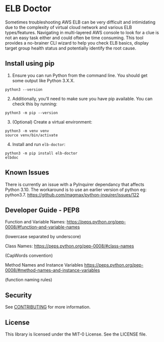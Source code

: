 # ELB Doctor

Sometimes troubleshooting AWS ELB can be very difficult and intimidating due to the complexity of virtual cloud network and various ELB types/features. Navigating in multi-layered AWS console to look for a clue is not an easy task either and could often be time consuming. This tool provides a no-brainer CLI wizard to help you check ELB basics, display target group health status and potentially identify the root cause.

## Install using pip
1. Ensure you can run Python from the command line. You should get some output like Python 3.X.X. 
  ```
  python3 --version
  ```
2. Additionally, you’ll need to make sure you have pip available. You can check this by running:
  ```
  python3 -m pip --version
  ```
3. (Optional) Create a virtual environment: 
  ```
  python3 -m venv venv
  source venv/bin/activate
  ```
4. Install and run `elb-doctor`: 
  ```
  python3 -m pip install elb-doctor
  elbdoc
  ```

## Known Issues
There is currently an issue with a PyInquirer dependancy that affects Python 3.10.  The workaround is to use an earlier version of python eg: python3.7.
https://github.com/magmax/python-inquirer/issues/122

## Developer Guide - PEP8

Function and Variable Names:
https://peps.python.org/pep-0008/#function-and-variable-names

(lowercase separated by underscore)

Class Names:
https://peps.python.org/pep-0008/#class-names

(CapWords convention)

Method Names and Instance Variables
https://peps.python.org/pep-0008/#method-names-and-instance-variables

(function naming rules)

## Security

See [CONTRIBUTING](CONTRIBUTING.md#security-issue-notifications) for more information.

## License

This library is licensed under the MIT-0 License. See the LICENSE file.
